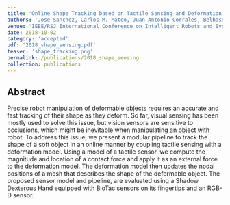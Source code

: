 ```yaml
---
title: 'Online Shape Tracking based on Tactile Sensing and Deformation Modeling for Robot Manipulation'
authors: 'Jose Sanchez, Carlos M. Mateo, Juan Antonio Corrales, Belhassen-Chedli Bouzgarrou, Youcef Mezouar'
venue: 'IEEE/RSJ International Conference on Intelligent Robots and Systems (IROS)'
date: 2018-10-02
category: 'accepted'
pdf: '2018_shape_sensing.pdf'
teaser: 'shape_tracking.png'
permalink: /publications/2018_shape_sensing
collection: publications
---
```


Abstract
-------
Precise robot manipulation of deformable objects requires an accurate and fast tracking of their shape as they deform. So far, visual sensing has been mostly used to solve this issue, but vision sensors are sensitive to occlusions, which might be inevitable when manipulating an object with robot. To address this issue, we present a modular pipeline to track the shape of a soft object in an online manner by coupling tactile sensing with a deformation model. Using a model of a tactile sensor, we compute the magnitude and location of a contact force and apply it as an external force to the deformation model. The deformation model then updates the nodal positions of a mesh that describes the shape of the deformable object. The proposed sensor model and pipeline, are evaluated using a Shadow Dexterous Hand equipped with BioTac sensors on its fingertips and an RGB-D sensor.
